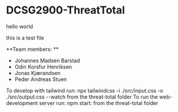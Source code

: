 # DCSG2900-ThreatTotal


hello world

this is a test file

**Team members: **

* Johannes Madsen Barstad
* Odin Korsfur Henriksen
* Jonas Kjærandsen
* Peder Andreas Stuen

To develop with tailwind run:
npx tailwindcss -i ./src/input.css -o ./src/output.css --watch
from the threat-total folder
To run the web-development server run:
npm start:
from the threat-total folder